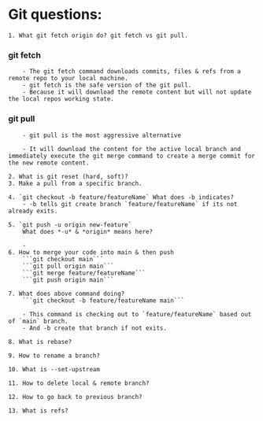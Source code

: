 # Git questions:

    1. What git fetch origin do? git fetch vs git pull.

### git fetch

        - The git fetch command downloads commits, files & refs from a remote repo to your local machine.
        - git fetch is the safe version of the git pull.
        - Because it will download the remote content but will not update the local repos working state.

### git pull

        - git pull is the most aggressive alternative

        - It will download the content for the active local branch and immediately execute the git merge command to create a merge commit for the new remote content.

    2. What is git reset (hard, soft)?
    3. Make a pull from a specific branch.

    4. `git checkout -b feature/featureName` What does -b indicates?
        - -b tells git create branch `feature/featureName` if its not already exits.

    5. `git push -u origin new-feature`
        What does *-u* & *origin* means here?

        -
    6. How to merge your code into main & then push
        ```git checkout main```
        ```git pull origin main```
        ```git merge feature/featureName```
        ```git push origin main```

    7. What does above command doing?
        ```git checkout -b feature/featureName main```

        - This command is checking out to `feature/featureName` based out of `main` branch.
        - And -b create that branch if not exits.

    8. What is rebase?

    9. How to rename a branch?

    10. What is --set-upstream

    11. How to delete local & remote branch?

    12. How to go back to previous branch?

    13. What is refs?
